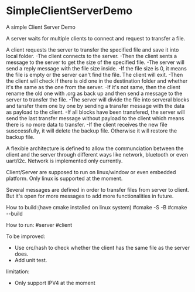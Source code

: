 # SimpleClientServerDemo
A simple Client Server Demo

A server waits for multiple clients to connect and request to transfer a file.

A client requests the server to transfer the specified file and save it into local folder. 
-The client connects to the server.
-Then the client sents a message to the server to get the size of the specified file.
-The server will send a reply message with the file size inside.
-If the file size is 0, it means the file is empty or the server can't find the file. The client will exit.
-Then the client will check if there is old one in the destination folder and whether it's the same as the one from the server.
-If it's not same, then the client rename the old one with .org as back up and then send a message to the server to transfer the file.
-The server will divide the file into serveral blocks and tansfer them one by one by sending a transfer message with the data as payload to the client.
-If all blocks have been transfered, the server will send the last transfer message without payload to the client which means there is no more data to transfer.
-If the client receives the new file susccessfully, it will delete the backup file. Otherwise it will restore the backup file.


A flexible architecture is defined to allow the communciation between the client and the server through different ways like network, bluetooth or even uart/i2c.
Network is implemented only currently.

Client/Server are supposed to run on linux/window or even embedded platform. Only linux is supported at the moment.

Several messages are defined in order to transfer files from server to client. But it's open for more messages to add more functionalities in future.

How to build:(have cmake installed on linux system)
#cmake -S <path-to-source> -B <path-to-build>
#cmake --build <path-to-build>

How to run:
#server <port> <folder> <max-connection-number>
#client <server-ip> <server-port> <file> <dst-folder>


To be improved:
 - Use crc/hash to check whether the client has the same file as the server does.
 - Add unit test.

limitation:
- Only support IPV4 at the moment

